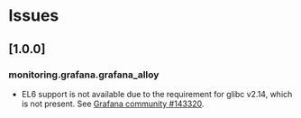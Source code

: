 # Issues

## [1.0.0]

### monitoring.grafana.grafana_alloy

- EL6 support is not available due to the requirement for glibc v2.14, which is not present. See [Grafana community #143320](https://community.grafana.com/t/opt-grafana-alloy-bin-alloy-linux-amd64-lib64-libc-so-6-version-glibc-2-14-not-found/143320).